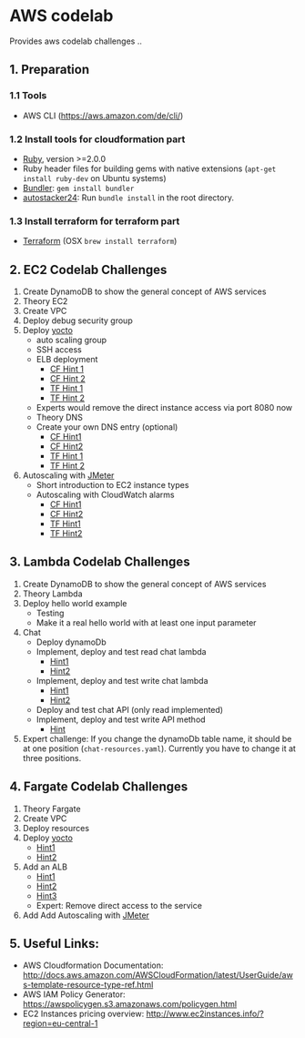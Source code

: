 # AWS codelab
Provides aws codelab challenges ..

## 1. Preparation
### 1.1 Tools
- AWS CLI (https://aws.amazon.com/de/cli/)

### 1.2 Install tools for cloudformation part
- [Ruby](https://rvm.io/rvm/install), version >=2.0.0
- Ruby header files for building gems with native extensions (`apt-get install ruby-dev` on Ubuntu systems)
- [Bundler](https://bundler.io/): `gem install bundler`
- [autostacker24](https://github.com/AutoScout24/autostacker24): Run `bundle install` in the root directory.

### 1.3 Install terraform for terraform part
- [Terraform](https://www.terraform.io/downloads.html) (OSX `brew install terraform`)

## 2. EC2 Codelab Challenges
1. Create DynamoDB to show the general concept of AWS services
2. Theory EC2
3. Create VPC
4. Deploy debug security group
5. Deploy [yocto](https://github.com/felixb/yocto-httpd)
   * auto scaling group
   * SSH access
   * ELB deployment
     * [CF Hint 1](http://docs.aws.amazon.com/AWSCloudFormation/latest/UserGuide/aws-properties-ec2-elb.html)
     * [CF Hint 2](http://docs.aws.amazon.com/AWSCloudFormation/latest/UserGuide/aws-properties-as-group.html)
     * [TF Hint 1](https://www.terraform.io/docs/providers/aws/r/elb.html)
     * [TF Hint 2](https://www.terraform.io/docs/providers/aws/d/security_group.html)
   * Experts would remove the direct instance access via port 8080 now
   * Theory DNS
   * Create your own DNS entry (optional)
     * [CF Hint1](http://docs.aws.amazon.com/AWSCloudFormation/latest/UserGuide/aws-resource-route53-hostedzone.html)
     * [CF Hint2](http://docs.aws.amazon.com/AWSCloudFormation/latest/UserGuide/aws-properties-route53-recordset.html)
     * [TF Hint 1](https://www.terraform.io/docs/providers/aws/d/route53_zone.html)
     * [TF Hint 2](https://www.terraform.io/docs/providers/aws/r/route53_record.html)
6. Autoscaling with [JMeter](http://jmeter.apache.org/download_jmeter.cgi)
   * Short introduction to EC2 instance types
   * Autoscaling with CloudWatch alarms
     * [CF Hint1](http://docs.aws.amazon.com/AWSCloudFormation/latest/UserGuide/aws-properties-cw-alarm.html)
     * [CF Hint2](http://docs.aws.amazon.com/AWSCloudFormation/latest/UserGuide/aws-properties-as-policy.html)
     * [TF Hint1](https://www.terraform.io/docs/providers/aws/r/cloudwatch_metric_alarm.html)
     * [TF Hint2](https://www.terraform.io/docs/providers/aws/r/autoscaling_policy.html)

## 3. Lambda Codelab Challenges
1. Create DynamoDB to show the general concept of AWS services
2. Theory Lambda
3. Deploy hello world example
   * Testing
   * Make it a real hello world with at least one input parameter
4. Chat
   * Deploy dynamoDb
   * Implement, deploy and test read chat lambda
     * [Hint1](http://docs.aws.amazon.com/lambda/latest/dg/programming-model.html)
     * [Hint2](http://docs.aws.amazon.com/AWSJavaScriptSDK/latest/AWS/DynamoDB.html)
   * Implement, deploy and test write chat lambda
     * [Hint1](http://docs.aws.amazon.com/lambda/latest/dg/programming-model.html)
     * [Hint2](http://docs.aws.amazon.com/AWSJavaScriptSDK/latest/AWS/DynamoDB.html)
   * Deploy and test chat API (only read implemented)
   * Implement, deploy and test write API method
     * [Hint](http://docs.aws.amazon.com/apigateway/latest/developerguide/api-gateway-mapping-template-reference.html#input-variable-reference)
5. Expert challenge: If you change the dynamoDb table name, it should be at one position (`chat-resources.yaml`).
   Currently you have to change it at three positions.

## 4. Fargate Codelab Challenges
1. Theory Fargate
2. Create VPC
3. Deploy resources
4. Deploy [yocto](https://github.com/felixb/yocto-httpd)
    * [Hint1](https://docs.aws.amazon.com/de_de/AWSCloudFormation/latest/UserGuide/aws-resource-ecs-taskdefinition.html)
    * [Hint2](https://docs.aws.amazon.com/de_de/AWSCloudFormation/latest/UserGuide/aws-resource-ecs-service.html)
5. Add an ALB
    * [Hint1](https://docs.aws.amazon.com/de_de/AWSCloudFormation/latest/UserGuide/aws-resource-elasticloadbalancingv2-loadbalancer.html)
    * [Hint2](https://docs.aws.amazon.com/AWSCloudFormation/latest/UserGuide/aws-resource-elasticloadbalancingv2-targetgroup.html)
    * [Hint3](https://docs.aws.amazon.com/AWSCloudFormation/latest/UserGuide/aws-resource-elasticloadbalancingv2-listenerrule.html)
    * Expert: Remove direct access to the service
6. Add Add Autoscaling with [JMeter](http://jmeter.apache.org/download_jmeter.cgi)

## 5. Useful Links:
* AWS Cloudformation Documentation: http://docs.aws.amazon.com/AWSCloudFormation/latest/UserGuide/aws-template-resource-type-ref.html
* AWS IAM Policy Generator: https://awspolicygen.s3.amazonaws.com/policygen.html
* EC2 Instances pricing overview: http://www.ec2instances.info/?region=eu-central-1
